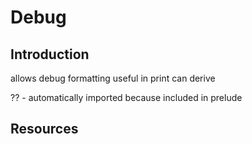 # Debug



## Introduction

allows debug formatting
useful in print
can derive

?? - automatically imported because included in prelude



## Resources
